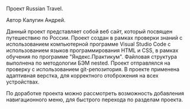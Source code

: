 Проект Russian Travel.
 
Автор Калугин Андрей.

Данный проект представляет собой веб сайт, который посвящен путешествию по России. 
Проект создан в рамках проверки знаний с использованием компьютерной программе Visual Studio Code 
с использованием языков программирования HTML и СSS, в рамках обучения по программе "Яндекс.Практикум". 
Файловая структура выполнена по методологии БЭМ nested.
Проект отправлялся на проверку с использованием git-репозитория.
В проекте применена адаптивная верстка, для корректного отоброжения на всех устройствах.


По доработке проекта можно рассмотреть возможность добавления навигационного меню, 
для быстрого перехода по разделам проекта.
